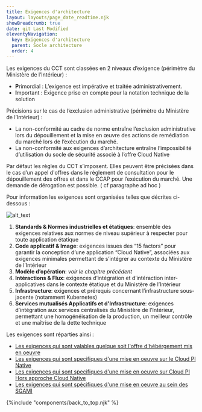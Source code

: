 ```yaml
---
title: Exigences d'architecture
layout: layouts/page_date_readtime.njk
showBreadcrumb: true
date: git Last Modified
eleventyNavigation:
  key: Exigences d'architecture
  parent: Socle architecture
  order: 4
---
```


Les exigences du CCT sont classées en 2 niveaux d’exigence (périmètre du Ministère de l’Intérieur) :

- **P**rimordial : L’exigence est impérative et traitée administrativement.
- **I**mportant : Exigence prise en compte pour la notation technique de la solution

Précisions sur le cas de l’exclusion administrative (périmètre du Ministère de l’Intérieur) :

- La non-conformité au cadre de norme entraîne l’exclusion administrative lors du dépouillement et la mise en œuvre des actions de remédiation du marché lors de l’exécution du marché.
- La non-conformité aux exigences d’architecture entraîne l’impossibilité d’utilisation du socle de sécurité associé à l’offre Cloud Native

Par défaut les règles du CCT s’imposent. Elles peuvent être précisées dans le cas d’un appel d'offres dans le règlement de consultation pour le dépouillement des offres et dans le CCAP pour l’exécution du marché. Une demande de dérogation est possible. ( cf paragraphe ad hoc )

Pour information les exigences sont organisées telles que décrites ci-dessous :

![alt_text](/img/image7.png "image_tooltip")

1. **Standards & Normes industrielles et étatiques**: ensemble des exigences relatives aux normes de niveau supérieur à respecter pour toute application étatique
2. **Code applicatif & Image**: exigences issues des “15 factors” pour garantir la conception d’une application “Cloud Native”, associées aux exigences minimales permettant de s’intégrer au contexte du Ministère de l’Intérieur
3. **Modèle d’opération**:  _voir le chapitre précédent_
4. **Intéractions & Flux**: exigences d’intégration et d’intéraction inter-applicatives dans le contexte étatique et du Ministère de l’Intérieur
5. **Infrastructure**: exigences et prérequis concernant l’infrastructure sous-jacente (notamment Kubernetes)
6. **Services mutualisés Applicatifs et d'Infrastructure**: exigences d’intégration aux services centralisés du Ministère de l’Intérieur, permettant une homogénéisation de la production, un meilleur contrôle et une maîtrise de la dette technique

Les exigences sont réparties ainsi : 
- [Les exigences qui sont valables quelque soit l'offre d'hébérgement mis en oeuvre](../exigences-architecture/) 
- [Les exigences qui sont specifiques d'une mise en oeuvre sur le Cloud PI Native](../../../3-doctrine-d-hebergement/1-cloud-native/5-exigences-d-architecture/exigences-architecture/)
- [Les exigences qui sont specifiques d'une mise en oeuvre sur Cloud PI Hors approche Cloud Native](../../../3-doctrine-d-hebergement/2-cloud-pi/5-exigences-d-architecture/exigences-architecture/)
- [Les exigences qui sont spécifiques d'une mise en oeuvre au sein des SGAMI](../../../3-doctrine-d-hebergement/3-sgami/5-exigences-d-architecture/exigences-architecture/)


{%include "components/back_to_top.njk" %}